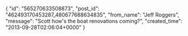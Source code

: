  {
   "id": "565270633508873",
   "post_id": "462493170453287_480677688634835",
   "from_name": "Jeff Roggers",
   "message": "Scott how's the boat renovations coming?",
   "created_time": "2013-09-28T02:06:04+0000"
 }
